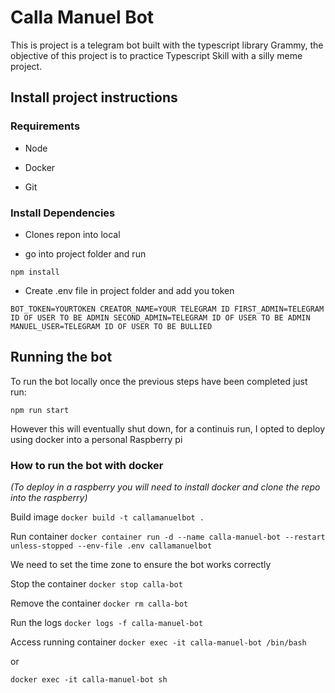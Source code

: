 # Calla Manuel Bot

This is project is a telegram bot built with the typescript library Grammy, the objective of this project is to practice Typescript Skill with a silly meme project.



## Install project instructions

### Requirements

- Node

- Docker

- Git

### Install Dependencies

- Clones repon into local

- go into project folder and run

`
npm install
`

- Create .env file in project folder and add you token

`
BOT_TOKEN=YOURTOKEN
CREATOR_NAME=YOUR TELEGRAM ID
FIRST_ADMIN=TELEGRAM ID OF USER TO BE ADMIN
SECOND_ADMIN=TELEGRAM ID OF USER TO BE ADMIN
MANUEL_USER=TELEGRAM ID OF USER TO BE BULLIED
`

## Running the bot

To run the bot locally once the previous steps have been completed just run:

`
npm run start
`

However this will eventually shut down, for a continuis run, I opted to deploy using docker into a personal Raspberry pi

### How to run the bot with docker

*(To deploy in a raspberry you will need to install docker and clone the repo into the raspberry)*

Build image
`
docker build -t callamanuelbot .
`

Run container
`
docker container run -d --name calla-manuel-bot --restart unless-stopped --env-file .env callamanuelbot
`

We need to set the time zone to ensure the bot works correctly

Stop the container
`
docker stop calla-bot
`

Remove the container
`
docker rm calla-bot
`

Run the logs
`
docker logs -f calla-manuel-bot
`

Access running container
`
docker exec -it calla-manuel-bot /bin/bash
`

or

`
docker exec -it calla-manuel-bot sh
`